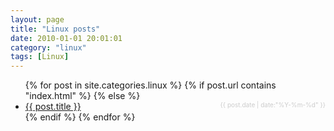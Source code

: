 ```yaml
---
layout: page
title: "Linux posts"
date: 2010-01-01 20:01:01
category: "linux"
tags: [Linux]
---
```

<ul class="list-group list-group-flush">
    {% for post in site.categories.linux %}
      {% if post.url contains "index.html" %}
      {% else %}
    <li class="list-group-item">
            <a href="{{ post.url }}">{{ post.title }}</a>
            <span style="float:right;color:#cccccc;font-size:10px;text-align:right;">{{ post.date | date:"%Y-%m-%d" }}</span>
    </li>
      {% endif %}
    {% endfor %}
</ul>

